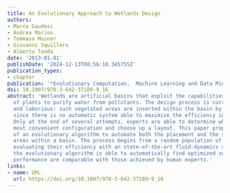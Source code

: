 ```yaml
---
title: An Evolutionary Approach to Wetlands Design
authors:
- Marco Gaudesi
- Andrea Marion
- Tommaso Musner
- Giovanni Squillero
- Alberto Tonda
date: '2013-01-01'
publishDate: '2024-12-13T08:56:18.345755Z'
publication_types:
- chapter
publication: '*Evolutionary Computation,  Machine Learning and Data Mining in Bioinformatics*'
doi: 10.1007/978-3-642-37189-9_16
abstract: 'Wetlands are artificial basins that exploit the capabilities of some species
  of plants to purify water from pollutants. The design process is currently long
  and laborious: such vegetated areas are inserted within the basin by trial and error,
  since there is no automatic system able to maximize the efficiency in terms of filtering.
  Only at the end of several attempts, experts are able to determine which is the
  most convenient configuration and choose up a layout. This paper proposes the use
  of an evolutionary algorithm to automate both the placement and the sizing of vegetated
  areas within a basin. The process begins from a random population of solutions and,
  evaluating their efficiency with an state-of-the-art fluid-dynamics simulation framework,
  the evolutionary algorithm is able to automatically find optimized solution whose
  performance are comparable with those achieved by human experts.'
links:
- name: URL
  url: https://doi.org/10.1007/978-3-642-37189-9_16
---
```

